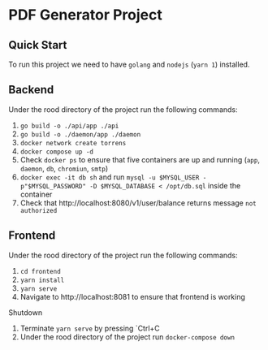 PDF Generator Project
=====

Quick Start
-----

To run this project we need to have `golang` and `nodejs` (`yarn 1`) installed.

Backend
-----

Under the rood directory of the project run the following commands:

1. `go build -o ./api/app ./api`
2. `go build -o ./daemon/app ./daemon`
3. `docker network create torrens`
4. `docker compose up -d`
5. Check `docker ps` to ensure that five containers are up and running (`app`, `daemon`, `db`, `chromiun`, `smtp`)
6. `docker exec -it db sh` and run `mysql -u $MYSQL_USER -p"$MYSQL_PASSWORD" -D $MYSQL_DATABASE < /opt/db.sql` inside the container
7. Check that http://localhost:8080/v1/user/balance returns message `not authorized`

Frontend
-----

Under the rood directory of the project run the following commands:

1. `cd frontend`
2. `yarn install`
3. `yarn serve`
4. Navigate to http://localhost:8081 to ensure that frontend is working

Shutdown

1. Terminate `yarn serve` by pressing `Ctrl+C
2. Under the rood directory of the project run `docker-compose down`

